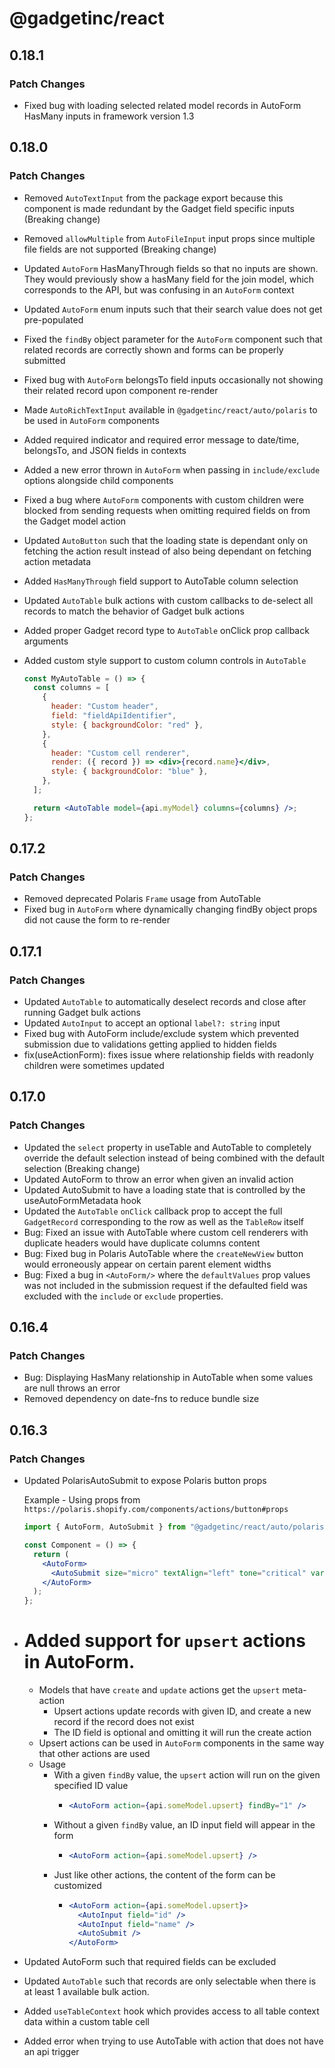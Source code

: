 # @gadgetinc/react

## 0.18.1

### Patch Changes

- Fixed bug with loading selected related model records in AutoForm HasMany inputs in framework version 1.3

## 0.18.0

### Patch Changes

- Removed `AutoTextInput` from the package export because this component is made redundant by the Gadget field specific inputs (Breaking change)
- Removed `allowMultiple` from `AutoFileInput` input props since multiple file fields are not supported (Breaking change)
- Updated `AutoForm` HasManyThrough fields so that no inputs are shown. They would previously show a hasMany field for the join model, which corresponds to the API, but was confusing in an `AutoForm` context
- Updated `AutoForm` enum inputs such that their search value does not get pre-populated
- Fixed the `findBy` object parameter for the `AutoForm` component such that related records are correctly shown and forms can be properly submitted
- Fixed bug with `AutoForm` belongsTo field inputs occasionally not showing their related record upon component re-render
- Made `AutoRichTextInput` available in `@gadgetinc/react/auto/polaris` to be used in `AutoForm` components
- Added required indicator and required error message to date/time, belongsTo, and JSON fields in <AutoForm/> contexts
- Added a new error thrown in `AutoForm` when passing in `include/exclude` options alongside child components
- Fixed a bug where `AutoForm` components with custom children were blocked from sending requests when omitting required fields on from the Gadget model action
- Updated `AutoButton` such that the loading state is dependant only on fetching the action result instead of also being dependant on fetching action metadata
- Added `HasManyThrough` field support to AutoTable column selection
- Updated `AutoTable` bulk actions with custom callbacks to de-select all records to match the behavior of Gadget bulk actions
- Added proper Gadget record type to `AutoTable` onClick prop callback arguments
- Added custom style support to custom column controls in `AutoTable`

  ```jsx
  const MyAutoTable = () => {
    const columns = [
      {
        header: "Custom header",
        field: "fieldApiIdentifier",
        style: { backgroundColor: "red" },
      },
      {
        header: "Custom cell renderer",
        render: ({ record }) => <div>{record.name}</div>,
        style: { backgroundColor: "blue" },
      },
    ];

    return <AutoTable model={api.myModel} columns={columns} />;
  };
  ```

## 0.17.2

### Patch Changes

- Removed deprecated Polaris `Frame` usage from AutoTable
- Fixed bug in `AutoForm` where dynamically changing findBy object props did not cause the form to re-render

## 0.17.1

### Patch Changes

- Updated `AutoTable` to automatically deselect records and close after running Gadget bulk actions
- Updated `AutoInput` to accept an optional `label?: string` input
- Fixed bug with AutoForm include/exclude system which prevented submission due to validations getting applied to hidden fields
- fix(useActionForm): fixes issue where relationship fields with readonly children were sometimes updated

## 0.17.0

### Patch Changes

- Updated the `select` property in useTable and AutoTable to completely override the default selection instead of being combined with the default selection (Breaking change)
- Updated AutoForm to throw an error when given an invalid action
- Updated AutoSubmit to have a loading state that is controlled by the useAutoFormMetadata hook
- Updated the `AutoTable` `onClick` callback prop to accept the full `GadgetRecord` corresponding to the row as well as the `TableRow` itself
- Bug: Fixed an issue with AutoTable where custom cell renderers with duplicate headers would have duplicate columns content
- Bug: Fixed bug in Polaris AutoTable where the `createNewView` button would erroneously appear on certain parent element widths
- Bug: Fixed a bug in `<AutoForm/>` where the `defaultValues` prop values was not included in the submission request if the defaulted field was excluded with the `include` or `exclude` properties.

## 0.16.4

### Patch Changes

- Bug: Displaying HasMany relationship in AutoTable when some values are null throws an error
- Removed dependency on date-fns to reduce bundle size

## 0.16.3

### Patch Changes

- Updated PolarisAutoSubmit to expose Polaris button props

  Example - Using props from `https://polaris.shopify.com/components/actions/button#props`

  ```jsx
  import { AutoForm, AutoSubmit } from "@gadgetinc/react/auto/polaris";

  const Component = () => {
    return (
      <AutoForm>
        <AutoSubmit size="micro" textAlign="left" tone="critical" variant="plain" />
      </AutoForm>
    );
  };
  ```

- # Added support for `upsert` actions in AutoForm.

  - Models that have `create` and `update` actions get the `upsert` meta-action
    - Upsert actions update records with given ID, and create a new record if the record does not exist
    - The ID field is optional and omitting it will run the create action
  - Upsert actions can be used in `AutoForm` components in the same way that other actions are used
  - Usage
    - With a given `findBy` value, the `upsert` action will run on the given specified ID value
      - ```jsx
        <AutoForm action={api.someModel.upsert} findBy="1" />
        ```
    - Without a given `findBy` value, an ID input field will appear in the form
      - ```jsx
        <AutoForm action={api.someModel.upsert} />
        ```
    - Just like other actions, the content of the form can be customized
      - ```jsx
        <AutoForm action={api.someModel.upsert}>
          <AutoInput field="id" />
          <AutoInput field="name" />
          <AutoSubmit />
        </AutoForm>
        ```

- Updated AutoForm such that required fields can be excluded
- Updated `AutoTable` such that records are only selectable when there is at least 1 available bulk action.
- Added `useTableContext` hook which provides access to all table context data within a custom table cell
- Added error when trying to use AutoTable with action that does not have an api trigger
